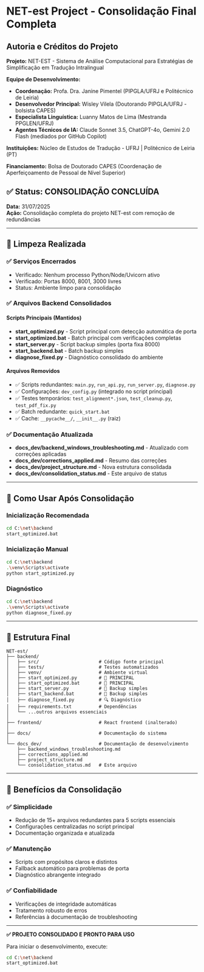 # NET-est Project - Consolidação Final Completa

## Autoria e Créditos do Projeto

**Projeto:** NET-EST - Sistema de Análise Computacional para Estratégias de Simplificação em Tradução Intralingual

**Equipe de Desenvolvimento:**
- **Coordenação:** Profa. Dra. Janine Pimentel (PIPGLA/UFRJ e Politécnico de Leiria)
- **Desenvolvedor Principal:** Wisley Vilela (Doutorando PIPGLA/UFRJ - bolsista CAPES)
- **Especialista Linguística:** Luanny Matos de Lima (Mestranda PPGLEN/UFRJ)
- **Agentes Técnicos de IA:** Claude Sonnet 3.5, ChatGPT-4o, Gemini 2.0 Flash (mediados por GitHub Copilot)

**Instituições:** Núcleo de Estudos de Tradução - UFRJ | Politécnico de Leiria (PT)

**Financiamento:** Bolsa de Doutorado CAPES (Coordenação de Aperfeiçoamento de Pessoal de Nível Superior)

## ✅ Status: CONSOLIDAÇÃO CONCLUÍDA

**Data:** 31/07/2025  
**Ação:** Consolidação completa do projeto NET-est com remoção de redundâncias

---

## 🧹 Limpeza Realizada

### ✅ Serviços Encerrados
- Verificado: Nenhum processo Python/Node/Uvicorn ativo
- Verificado: Portas 8000, 8001, 3000 livres
- Status: Ambiente limpo para consolidação

### ✅ Arquivos Backend Consolidados

#### Scripts Principais (Mantidos)
- **start_optimized.py** - Script principal com detecção automática de porta
- **start_optimized.bat** - Batch principal com verificações completas  
- **start_server.py** - Script backup simples (porta fixa 8000)
- **start_backend.bat** - Batch backup simples
- **diagnose_fixed.py** - Diagnóstico consolidado do ambiente

#### Arquivos Removidos
- ✅ Scripts redundantes: `main.py`, `run_api.py`, `run_server.py`, `diagnose.py`
- ✅ Configurações: `dev_config.py` (integrado no script principal)
- ✅ Testes temporários: `test_alignment*.json`, `test_cleanup.py`, `test_pdf_fix.py`
- ✅ Batch redundante: `quick_start.bat`
- ✅ Cache: `__pycache__/`, `__init__.py` (raiz)

### ✅ Documentação Atualizada
- **docs_dev/backend_windows_troubleshooting.md** - Atualizado com correções aplicadas
- **docs_dev/corrections_applied.md** - Resumo das correções
- **docs_dev/project_structure.md** - Nova estrutura consolidada
- **docs_dev/consolidation_status.md** - Este arquivo de status

---

## 🚀 Como Usar Após Consolidação

### Inicialização Recomendada
```bash
cd C:\net\backend
start_optimized.bat
```

### Inicialização Manual  
```bash
cd C:\net\backend
.\venv\Scripts\activate
python start_optimized.py
```

### Diagnóstico
```bash
cd C:\net\backend
.\venv\Scripts\activate
python diagnose_fixed.py
```

---

## 📁 Estrutura Final

```
NET-est/
├── backend/
│   ├── src/                      # Código fonte principal
│   ├── tests/                    # Testes automatizados
│   ├── venv/                     # Ambiente virtual
│   ├── start_optimized.py        # 🚀 PRINCIPAL
│   ├── start_optimized.bat       # 🚀 PRINCIPAL
│   ├── start_server.py           # 🔧 Backup simples
│   ├── start_backend.bat         # 🔧 Backup simples
│   ├── diagnose_fixed.py         # 🔍 Diagnóstico
│   ├── requirements.txt          # Dependências
│   └── ...outros arquivos essenciais
│
├── frontend/                     # React frontend (inalterado)
│
├── docs/                         # Documentação do sistema
│
└── docs_dev/                     # Documentação de desenvolvimento
    ├── backend_windows_troubleshooting.md
    ├── corrections_applied.md  
    ├── project_structure.md
    └── consolidation_status.md   # Este arquivo
```

---

## 🎯 Benefícios da Consolidação

### ✅ Simplicidade
- Redução de 15+ arquivos redundantes para 5 scripts essenciais
- Configurações centralizadas no script principal
- Documentação organizada e atualizada

### ✅ Manutenção
- Scripts com propósitos claros e distintos
- Fallback automático para problemas de porta
- Diagnóstico abrangente integrado

### ✅ Confiabilidade  
- Verificações de integridade automáticas
- Tratamento robusto de erros
- Referências à documentação de troubleshooting

---

**✅ PROJETO CONSOLIDADO E PRONTO PARA USO**

Para iniciar o desenvolvimento, execute:
```bash
cd C:\net\backend
start_optimized.bat
```
